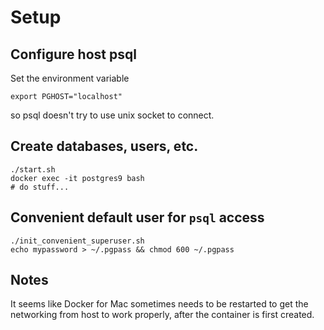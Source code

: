 # Setup

## Configure host psql

Set the environment variable

`export PGHOST="localhost"`

so psql doesn't try to use unix socket to connect.

## Create databases, users, etc.

    ./start.sh
    docker exec -it postgres9 bash
    # do stuff...

## Convenient default user for `psql` access

    ./init_convenient_superuser.sh
    echo mypassword > ~/.pgpass && chmod 600 ~/.pgpass

## Notes

It seems like Docker for Mac sometimes needs to be restarted to get the
networking from host to work properly, after the container is first created.
